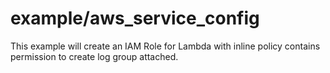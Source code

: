example/aws_service_config
==========================

This example will create an IAM Role for Lambda with inline policy contains permission to create log group attached.